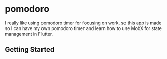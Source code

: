 # pomodoro

I really like using pomodoro timer for focusing on work, so this app is made so I can have my own pomodoro timer and learn how to use MobX for state management in Flutter.

## Getting Started